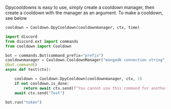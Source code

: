 Dpycooldowns is easy to use, simply create a cooldown manager, then create a cooldown with the manager as an argument.
To make a cooldown, see below
```python
cooldown = Cooldown.DpyCooldown(cooldownmanager, ctx, time)
```
```python
import discord
from discord.ext import commands
from cooldown import Cooldown

bot = commands.Bot(command_prefix="prefix")
cooldownmanager = Cooldown.CooldownManager("mongodb connection string", "mongodb database", "mongodb collection")
@bot.command()
async def test(ctx):

    cooldown = Cooldown.DpyCooldown(cooldownmanager, ctx, 1)
    if not cooldown.is_done:
        return await ctx.send(f"You cannot use this command for another {cooldown.tostr}")
    await ctx.send("Test")

bot.run("token")
```
